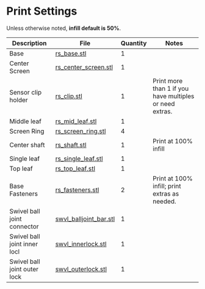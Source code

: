 # Print Settings

Unless otherwise noted, **infill default is 50%**.


| Description | File | Quantity | Notes |
|--------------------|----------------------|---|---------------------------------------------------------|
| Base               | [rs_base.stl](./rs_base.stl)          | 1 |                                                         |
| Center Screen      | [rs_center_screen.stl](./rs_center_screen.stl) | 1 |                                                         |
| Sensor clip holder | [rs_clip.stl](./rs_clip.stl)         | 1 | Print more than 1 if you have multiples or need extras. |
| Middle leaf        | [rs_mid_leaf.stl](./rs_mid_leaf.stl)      | 1 |                                                         |
| Screen Ring        | [rs_screen_ring.stl](./rs_screen_ring.stl)   | 4 |                                                         |
| Center shaft       | [rs_shaft.stl](./rs_shaft.stl)         | 1 | Print at 100% infill                                    |
| Single leaf        | [rs_single_leaf.stl](./rs_single_leaf.stl)   | 1 |                                                         |
| Top leaf           | [rs_top_leaf.stl](./rs_top_leaf.stl)      | 1 |                                                         |
| Base Fasteners     | [rs_fasteners.stl](./rs_fasteners.stl)     | 2 | Print at 100% infill; print extras as needed.           |  |   |
| Swivel ball joint connector | [swvl_balljoint_bar.stl](./swvl_balljoint_bar.stl) | 1 | |
| Swivel ball joint inner locl |[swvl_innerlock.stl](./swvl_innerlock.stl) | 1 | |
| Swivel ball joint outer lock | [swvl_outerlock.stl](./swvl_outerlock.stl) | 1 | |
